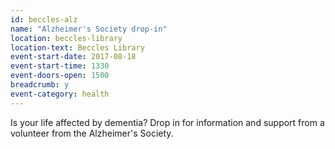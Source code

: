 ```yaml
---
id: beccles-alz
name: "Alzheimer's Society drop-in"
location: beccles-library
location-text: Beccles Library
event-start-date: 2017-08-18
event-start-time: 1330
event-doors-open: 1500
breadcrumb: y
event-category: health
---
```


Is your life affected by dementia? Drop in for information and support from a volunteer from the Alzheimer's Society.
